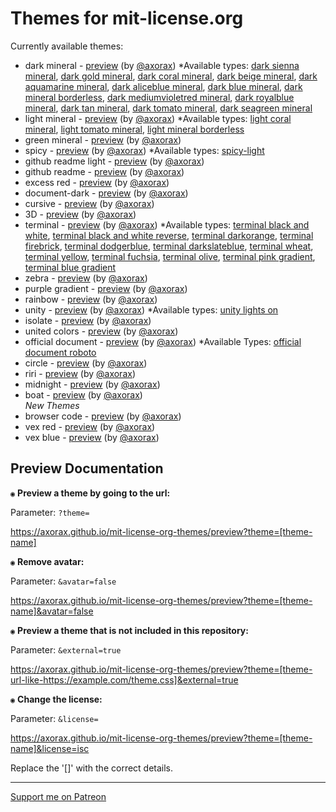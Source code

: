 # Themes for mit-license.org

Currently available themes:
* dark mineral - [preview](https://axorax.github.io/mit-license-org-themes/preview?theme=dark-mineral&avatar=true) (by [@axorax](https://github.com/Axorax)) *Available types: [dark sienna mineral](https://axorax.github.io/mit-license-org-themes/preview?theme=dark-sienna-mineral&avatar=true), [dark gold mineral](https://axorax.github.io/mit-license-org-themes/preview?theme=dark-gold-mineral&avatar=true), [dark coral mineral](https://axorax.github.io/mit-license-org-themes/preview?theme=dark-coral-mineral&avatar=true), [dark beige mineral](https://axorax.github.io/mit-license-org-themes/preview?theme=dark-beige-mineral&avatar=true), [dark aquamarine mineral](https://axorax.github.io/mit-license-org-themes/preview?theme=dark-aquamarine-mineral&avatar=true), [dark aliceblue mineral](https://axorax.github.io/mit-license-org-themes/preview?theme=dark-aliceblue-mineral&avatar=true), [dark blue mineral](https://axorax.github.io/mit-license-org-themes/preview?theme=dark-blue-mineral&avatar=true), [dark mineral borderless](https://axorax.github.io/mit-license-org-themes/preview?theme=dark-mineral-borderless&avatar=true), [dark mediumvioletred mineral](https://axorax.github.io/mit-license-org-themes/preview?theme=dark-mediumvioletred-mineral&avatar=true), [dark royalblue mineral](https://axorax.github.io/mit-license-org-themes/preview?theme=dark-royalblue-mineral&avatar=true), [dark tan mineral](https://axorax.github.io/mit-license-org-themes/preview?theme=dark-tan-mineral&avatar=true), [dark tomato mineral](https://axorax.github.io/mit-license-org-themes/preview?theme=dark-tomato-mineral&avatar=true), [dark seagreen mineral](https://axorax.github.io/mit-license-org-themes/preview?theme=dark-seagreen-mineral&avatar=true)
* light mineral - [preview](https://axorax.github.io/mit-license-org-themes/preview?theme=light-mineral&avatar=true) (by [@axorax](https://github.com/Axorax)) *Available types: [light coral mineral](https://axorax.github.io/mit-license-org-themes/preview?theme=light-coral-mineral&avatar=true), [light tomato mineral](https://axorax.github.io/mit-license-org-themes/preview?theme=light-tomato-mineral&avatar=true), [light mineral borderless](https://axorax.github.io/mit-license-org-themes/preview?theme=light-mineral-borderless&avatar=true)
* green mineral - [preview](https://axorax.github.io/mit-license-org-themes/preview?theme=green-mineral&avatar=true) (by [@axorax](https://github.com/Axorax))
* spicy - [preview](https://axorax.github.io/mit-license-org-themes/preview?theme=spicy&avatar=true) (by [@axorax](https://github.com/Axorax)) *Available types: [spicy-light](https://axorax.github.io/mit-license-org-themes/preview?theme=spicy-light&avatar=true)
* github readme light - [preview](https://axorax.github.io/mit-license-org-themes/preview?theme=github-readme-light&avatar=true) (by [@axorax](https://github.com/Axorax))
* github readme - [preview](https://axorax.github.io/mit-license-org-themes/preview?theme=github-readme&avatar=true) (by [@axorax](https://github.com/Axorax))
* excess red - [preview](https://axorax.github.io/mit-license-org-themes/preview?theme=excess-red&avatar=true) (by [@axorax](https://github.com/Axorax))
* document-dark - [preview](https://axorax.github.io/mit-license-org-themes/preview?theme=document-dark&avatar=true) (by [@axorax](https://github.com/Axorax))
* cursive - [preview](https://axorax.github.io/mit-license-org-themes/preview?theme=cursive&avatar=true) (by [@axorax](https://github.com/Axorax))
* 3D - [preview](https://axorax.github.io/mit-license-org-themes/preview?theme=3D&avatar=true) (by [@axorax](https://github.com/Axorax))
* terminal - [preview](https://axorax.github.io/mit-license-org-themes/preview?theme=terminal&avatar=true) (by [@axorax](https://github.com/Axorax)) *Available types: [terminal black and white](https://axorax.github.io/mit-license-org-themes/preview?theme=terminal-black-and-white&avatar=true), [terminal black and white reverse](https://axorax.github.io/mit-license-org-themes/preview?theme=terminal-black-and-white-reverse&avatar=true), [terminal darkorange](https://axorax.github.io/mit-license-org-themes/preview?theme=terminal-darkorange&avatar=true), [terminal firebrick](https://axorax.github.io/mit-license-org-themes/preview?theme=terminal-firebrick&avatar=true), [terminal dodgerblue](https://axorax.github.io/mit-license-org-themes/preview?theme=terminal-dodgerblue&avatar=true), [terminal darkslateblue](https://axorax.github.io/mit-license-org-themes/preview?theme=terminal-darkslateblue&avatar=true), [terminal wheat](https://axorax.github.io/mit-license-org-themes/preview?theme=terminal-wheat&avatar=true), [terminal yellow](https://axorax.github.io/mit-license-org-themes/preview?theme=terminal-yellow&avatar=true), [terminal fuchsia](https://axorax.github.io/mit-license-org-themes/preview?theme=terminal-fuchsia&avatar=true), [terminal olive](https://axorax.github.io/mit-license-org-themes/preview?theme=terminal-olive&avatar=true), [terminal pink gradient](https://axorax.github.io/mit-license-org-themes/preview?theme=terminal-pink-gradient&avatar=true), [terminal blue gradient](https://axorax.github.io/mit-license-org-themes/preview?theme=terminal-blue-gradient&avatar=true)
* zebra - [preview](https://axorax.github.io/mit-license-org-themes/preview?theme=zebra&avatar=true) (by [@axorax](https://github.com/Axorax))
* purple gradient - [preview](https://axorax.github.io/mit-license-org-themes/preview?theme=purple-gradient&avatar=true) (by [@axorax](https://github.com/Axorax))
* rainbow - [preview](https://axorax.github.io/mit-license-org-themes/preview?theme=rainbow&avatar=true) (by [@axorax](https://github.com/Axorax))
* unity - [preview](https://axorax.github.io/mit-license-org-themes/preview?theme=unity&avatar=true) (by [@axorax](https://github.com/Axorax)) *Available types: [unity lights on](https://axorax.github.io/mit-license-org-themes/preview?theme=unity-lights-on&avatar=true)
* isolate - [preview](https://axorax.github.io/mit-license-org-themes/preview?theme=isolate&avatar=true) (by [@axorax](https://github.com/Axorax))
* united colors - [preview](https://axorax.github.io/mit-license-org-themes/preview?theme=united-colors&avatar=true) (by [@axorax](https://github.com/Axorax))
* official document - [preview](https://axorax.github.io/mit-license-org-themes/preview?theme=official-document&avatar=true) (by [@axorax](https://github.com/Axorax)) *Available Types: [official document roboto](https://axorax.github.io/mit-license-org-themes/preview?theme=official-document-roboto&avatar=true)
* circle - [preview](https://axorax.github.io/mit-license-org-themes/preview?theme=circle&avatar=true) (by [@axorax](https://github.com/Axorax))
* riri - [preview](https://axorax.github.io/mit-license-org-themes/preview?theme=riri&avatar=true) (by [@axorax](https://github.com/Axorax))
* midnight - [preview](https://axorax.github.io/mit-license-org-themes/preview?theme=midnight&avatar=true) (by [@axorax](https://github.com/Axorax))
* boat - [preview](https://axorax.github.io/mit-license-org-themes/preview?theme=boat&avatar=true) (by [@axorax](https://github.com/Axorax))
<br>*New Themes*
* browser code - [preview](https://axorax.github.io/mit-license-org-themes/preview?theme=browser-code&avatar=true) (by [@axorax](https://github.com/Axorax))
* vex red - [preview](https://axorax.github.io/mit-license-org-themes/preview?theme=vex-red&avatar=true) (by [@axorax](https://github.com/Axorax))
* vex blue - [preview](https://axorax.github.io/mit-license-org-themes/preview?theme=vex-blue&avatar=true) (by [@axorax](https://github.com/Axorax))

## Preview Documentation

`◉` **Preview a theme by going to the url:**

Parameter: `?theme=`

https://axorax.github.io/mit-license-org-themes/preview?theme=[theme-name]

`◉` **Remove avatar:**

Parameter: `&avatar=false`

https://axorax.github.io/mit-license-org-themes/preview?theme=[theme-name]&avatar=false

`◉` **Preview a theme that is not included in this repository:**

Parameter: `&external=true`

https://axorax.github.io/mit-license-org-themes/preview?theme=[theme-url-like-https://example.com/theme.css]&external=true

`◉` **Change the license:**

Parameter: `&license=`

https://axorax.github.io/mit-license-org-themes/preview?theme=[theme-name]&license=isc

Replace the '[]' with the correct details.

---

[Support me on Patreon](https://www.patreon.com/axorax)
